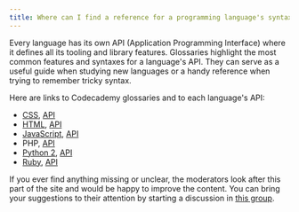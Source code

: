 ```yaml
---
title: Where can I find a reference for a programming language's syntax?
---
```


Every language has its own API (Application Programming Interface) where it defines all its tooling and library features. Glossaries highlight the most common features and syntaxes for a language's API. They can serve as a useful guide when studying new languages or a handy reference when trying to remember tricky syntax.

Here are links to Codecademy glossaries and to each language's API:
 
- [CSS](http://codecademy.com/glossary/css), [API](https://developer.mozilla.org/en-US/docs/Web/CSS/Reference)
- [HTML](http://codecademy.com/glossary/html), [API](https://developer.mozilla.org/en-US/docs/Web/HTML/Reference)
- [JavaScript](http://codecademy.com/glossary/javascript), [API](https://developer.mozilla.org/en-US/docs/Web/Javascript/Reference)
- PHP, [API](http://php.net/docs.php)
- [Python 2](http://codecademy.com/glossary/python), [API](http://docs.python.org/2/library/)
- [Ruby](http://codecademy.com/glossary/ruby), [API](http://www.ruby-doc.org/core-2.1.0/)

If you ever find anything missing or unclear, the moderators look after this part of the site and would be happy to improve the content. You can bring your suggestions to their attention by starting a discussion in [this group](http://www.codecademy.com/groups/help-and-bug-reporting).
